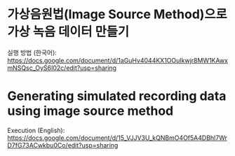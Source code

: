 # 가상음원법(Image Source Method)으로 가상 녹음 데이터 만들기
실행 방법 (한국어): https://docs.google.com/document/d/1aGuHv4044KX1OOuIkwjr8MW1KAwxmNSQsc_OyS6I02c/edit?usp=sharing

# Generating simulated recording data using image source method
Execution (English): https://docs.google.com/document/d/15_VJJV3U_kQNBmO4Of5A4DBhl7WrD7fG73ACwkbu0Co/edit?usp=sharing


